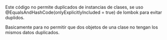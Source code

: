 Este código no permite duplicados de instancias de clases, se uso @EqualsAndHashCode(onlyExplicitlyIncluded = true) de lombok para evitar duplidos.

Basicamente para no permitir que dos objetos de una clase no tengan los mismos datos duplicados.
